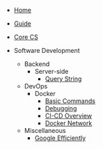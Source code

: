 - [Home](/)
- [Guide](guide.md)
- [Core CS](core/index.md)
- Software Development

  - Backend
    - Server-side
      - [Query String](/software-development/backend/server-side/QueryString.md)
  - DevOps
    - Docker
      - [Basic Commands](software-development/devops/docker/BasicCommands.md)
      - [Debugging](software-development/devops/docker/Debugging.md)
      - [CI-CD Overview](software-development/devops/docker/CI_CD_Overview.md)
      - [Docker Network](software-development/devops/docker/DockerNetwork.md)
  - Miscellaneous
    - [Google Efficiently](/software-development/Miscellaneous/GoogleEfficiently.md)
